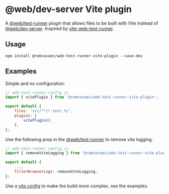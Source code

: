 # @web/dev-server Vite plugin

A [@web/test-runner] plugin that allows files to be built with Vite instead of [@web/dev-server].
Inspired by [vite-web-test-runner].

## Usage

```
npm install @remcovaes/web-test-runner-vite-plugin --save-dev
```

## Examples
Simple and no configuration:
```javascript
// web-test-runner.config.js
import { vitePlugin } from '@remcovaes/web-test-runner-vite-plugin';

export default {
	files: 'src/**/*.test.ts',
	plugins: [
		vitePlugin(),
	],
};
```

Use the following prop in the [@web/test-runner] to remove vite logging.

```javascript
// web-test-runner.config.js
import { removeViteLogging } from '@remcovaes/web-test-runner-vite-plugin';

export default {
	...,
	filterBrowserLogs: removeViteLogging,
};
```

Use a [vite config] to make the build more complex, see the examples.

[@web/test-runner]: https://modern-web.dev/docs/test-runner/overview/
[@web/dev-server]: https://modern-web.dev/docs/dev-server/overview/
[vite-web-test-runner]: https://github.com/material-svelte/vite-web-test-runner-plugin/
[vite config]: https://vitejs.dev/config/
